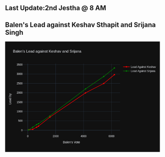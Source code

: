 ## Last Update:2nd Jestha @ 8 AM

## Balen's Lead against Keshav Sthapit and Srijana Singh

![ScreenShot](images/fig1.png)
